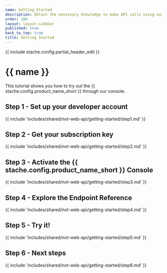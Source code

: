 ```yaml
---
name: Getting Started
description: Obtain the necessary knowledge to make API calls using our interactive <%= stache.config.dev_console_name %>
order: 100
layout: layout-sidebar
published: true
back_to_top: true
title: Getting Started
---
```


{{ include stache.config.partial_header_edit }}

# {{ name }}

This tutorial shows you how to try out the {{ stache.config.product_name_short }} through our console.

## Step 1 - Set up your developer account ##
{{ include 'includes/shared/nxt-web-api/getting-started/step1.md' }}

## Step 2 - Get your subscription key ##
{{ include 'includes/shared/nxt-web-api/getting-started/step2.md' }}

## Step 3 - Activate the {{ stache.config.product_name_short }}  Console 
{{ include 'includes/shared/nxt-web-api/getting-started/step3.md' }}

## Step 4 - Explore the Endpoint Reference
{{ include 'includes/shared/nxt-web-api/getting-started/step4.md' }}

## Step 5 - Try it!
{{ include 'includes/shared/nxt-web-api/getting-started/step5.md' }}

## Step 6 - Next steps
{{ include 'includes/shared/nxt-web-api/getting-started/step6.md' }}

